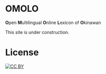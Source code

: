 # OMOLO
**O**pen **M**ultilingual **O**nline **L**exicon of **O**kinawan

This site is under construction.

# License
[![CC BY](http://mirrors.creativecommons.org/presskit/buttons/88x31/svg/by.svg)](https://creativecommons.org/licenses/by/4.0/)
